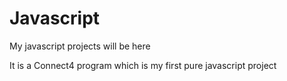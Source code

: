 # Javascript
My javascript projects will be here

It is a Connect4 program which is my first pure javascript project
